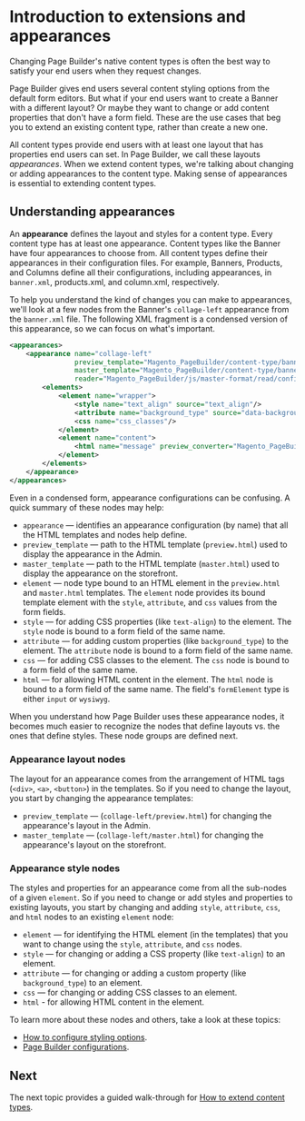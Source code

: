 # Introduction to extensions and appearances

Changing Page Builder's native content types is often the best way to satisfy your end users when they request changes.

Page Builder gives end users several content styling options from the default form editors. But what if your end users want to create a Banner with a different layout? Or maybe they want to change or add content properties that don't have a form field. These are the use cases that beg you to extend an existing content type, rather than create a new one.

All content types provide end users with at least one layout that has properties end users can set. In Page Builder, we call these layouts _appearances_. When we extend content types, we're talking about changing or adding appearances to the content type. Making sense of appearances is essential to extending content types.

## Understanding appearances

An **appearance** defines the layout and styles for a content type. Every content type has at least one appearance. Content types like the Banner have four appearances to choose from. All content types define their appearances in their configuration files. For example, Banners, Products, and Columns define all their configurations, including appearances, in `banner.xml`, products.xml, and column.xml, respectively.

To help you understand the kind of changes you can make to appearances, we'll look at a few nodes from the Banner's `collage-left` appearance from the `banner.xml` file. The following XML fragment is a condensed version of this appearance, so we can focus on what's important.

```xml
<appearances>
    <appearance name="collage-left"
                preview_template="Magento_PageBuilder/content-type/banner/collage-left/preview"
                master_template="Magento_PageBuilder/content-type/banner/collage-left/master"
                reader="Magento_PageBuilder/js/master-format/read/configurable">
        <elements>
            <element name="wrapper">
                <style name="text_align" source="text_align"/>
                <attribute name="background_type" source="data-background-type"/>
                <css name="css_classes"/>
            </element>
            <element name="content">
                <html name="message" preview_converter="Magento_PageBuilder/js/converter/html/directive"/>
            </element>
        </elements>
    </appearance>
</appearances>
```

Even in a condensed form, appearance configurations can be confusing. A quick summary of these nodes may help:

-  `appearance` — identifies an appearance configuration (by name) that all the HTML templates and nodes help define.
-  `preview_template` — path to the HTML template (`preview.html`) used to display the appearance in the Admin.
-  `master_template` — path to the HTML template (`master.html`) used to display the appearance on the storefront.
-  `element` — node type bound to an HTML element in the `preview.html` and `master.html` templates. The `element` node provides its bound template element with the `style`, `attribute`, and `css` values from the form fields.
-  `style` — for adding CSS properties (like `text-align`) to the element. The `style` node is bound to a form field of the same name.
-  `attribute` — for adding custom properties (like `background_type`) to the element. The `attribute` node is bound to a form field of the same name.
-  `css` — for adding CSS classes to the element. The `css` node is bound to a form field of the same name.
-  `html` — for allowing HTML content in the element. The `html` node is bound to a form field of the same name. The field's `formElement` type is either `input` or `wysiwyg`.

When you understand how Page Builder uses these appearance nodes, it becomes much easier to recognize the nodes that define layouts vs. the ones that define styles. These node groups are defined next.

### Appearance layout nodes

The layout for an appearance comes from the arrangement of HTML tags (`<div>`, `<a>`, `<button>`) in the templates. So if you need to change the layout, you start by changing the appearance templates:

-  `preview_template` — (`collage-left/preview.html`) for changing the appearance's layout in the Admin.
-  `master_template` — (`collage-left/master.html`) for changing the appearance's layout on the storefront.

### Appearance style nodes

The styles and properties for an appearance come from all the sub-nodes of a given `element`. So if you need to change or add styles and properties to existing layouts, you start by changing and adding `style`, `attribute`, `css`, and `html` nodes to an existing `element` node:

-  `element` — for identifying the HTML element (in the templates) that you want to change using the `style`, `attribute`, and `css` nodes.
-  `style` — for changing or adding a CSS property (like `text-align`) to an element.
-  `attribute` — for changing or adding a custom property (like `background_type`) to an element.
-  `css` — for changing or adding CSS classes to an element.
-  `html` - for allowing HTML content in the element.

To learn more about these nodes and others, take a look at these topics:

-  [How to configure styling options](../styling/how-to-configure-styling-options.md).
-  [Page Builder configurations](../reference/configurations.md).

## Next

The next topic provides a guided walk-through for [How to extend content types](how-to-extend-appearances.md).

